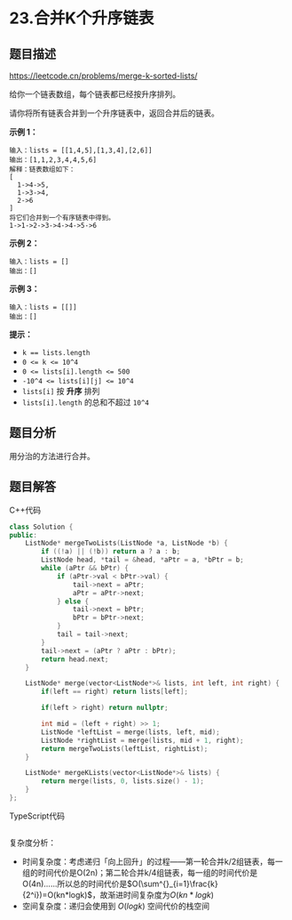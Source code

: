 # 23.合并K个升序链表

## 题目描述 

https://leetcode.cn/problems/merge-k-sorted-lists/

给你一个链表数组，每个链表都已经按升序排列。

请你将所有链表合并到一个升序链表中，返回合并后的链表。

 

**示例 1：**

```
输入：lists = [[1,4,5],[1,3,4],[2,6]]
输出：[1,1,2,3,4,4,5,6]
解释：链表数组如下：
[
  1->4->5,
  1->3->4,
  2->6
]
将它们合并到一个有序链表中得到。
1->1->2->3->4->4->5->6
```

**示例 2：**

```
输入：lists = []
输出：[]
```

**示例 3：**

```
输入：lists = [[]]
输出：[]
```

**提示：**

- `k == lists.length`
- `0 <= k <= 10^4`
- `0 <= lists[i].length <= 500`
- `-10^4 <= lists[i][j] <= 10^4`
- `lists[i]` 按 **升序** 排列
- `lists[i].length` 的总和不超过 `10^4`



## 题目分析

用分治的方法进行合并。



## 题目解答

C++代码

```c++
class Solution {
public:
    ListNode* mergeTwoLists(ListNode *a, ListNode *b) {
        if ((!a) || (!b)) return a ? a : b;
        ListNode head, *tail = &head, *aPtr = a, *bPtr = b;
        while (aPtr && bPtr) {
            if (aPtr->val < bPtr->val) {
                tail->next = aPtr; 
                aPtr = aPtr->next;
            } else {
                tail->next = bPtr; 
                bPtr = bPtr->next;
            }
            tail = tail->next;
        }
        tail->next = (aPtr ? aPtr : bPtr);
        return head.next;
    }

    ListNode* merge(vector<ListNode*>& lists, int left, int right) {
        if(left == right) return lists[left];

        if(left > right) return nullptr;

        int mid = (left + right) >> 1;
        ListNode *leftList = merge(lists, left, mid);
        ListNode *rightList = merge(lists, mid + 1, right);
        return mergeTwoLists(leftList, rightList);
    }

    ListNode* mergeKLists(vector<ListNode*>& lists) {
        return merge(lists, 0, lists.size() - 1);
    }
};
```

TypeScript代码

```typescript

```

复杂度分析：

* 时间复杂度：考虑递归「向上回升」的过程——第一轮合并k/2组链表，每一组的时间代价是O(2n)；第二轮合并k/4组链表，每一组的时间代价是O(4n)......所以总的时间代价是$O(\sum^{}_{i=1}\frac{k}{2^i})=O(kn*logk)$，故渐进时间复杂度为$O(kn*logk)$
* 空间复杂度：递归会使用到 $O(log⁡k)$ 空间代价的栈空间

